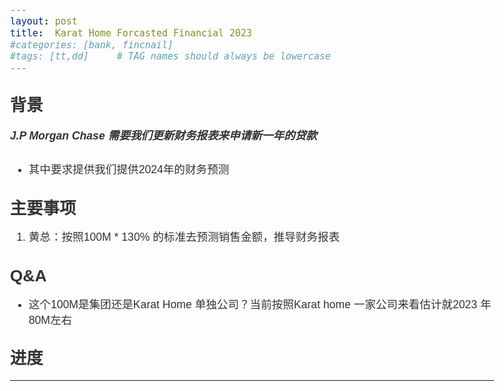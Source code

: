 ```yaml
---
layout: post
title:  Karat Home Forcasted Financial 2023
#categories: [bank, fincnail]
#tags: [tt,dd]     # TAG names should always be lowercase
---
```


## 背景

##### J.P Morgan Chase 需要我们更新财务报表来申请新一年的贷款
- 其中要求提供我们提供2024年的财务预测

## 主要事项

1. 黄总：按照100M * 130% 的标准去预测销售金额，推导财务报表
## Q&A

- 这个100M是集团还是Karat Home 单独公司？当前按照Karat home 一家公司来看估计就2023 年80M左右


## 进度
























---
<style>
body {
    margin: auto;
    padding-right: 1em;
    padding-left: 1em;
    max-width: 44em; 
    color: black;
    font-family: Helvetica, sans-serif;
    font-size: 110%;
    line-height: 140%;
    color: #333; 
   
}
</style>